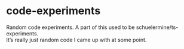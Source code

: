# code-experiments
Random code experiments. A part of this used to be schuelermine/ts-experiments.  
It’s really just random code I came up with at some point.
